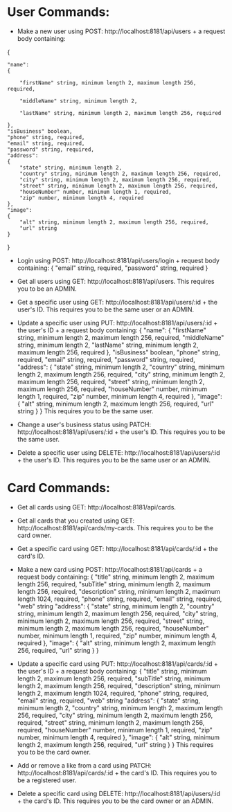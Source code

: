 # User Commands:
* Make a new user using POST: http://localhost:8181/api/users + a request body containing:

{

    "name":
    {

        "firstName" string, minimum length 2, maximum length 256, required,

        "middleName" string, minimum length 2,

        "lastName" string, minimum length 2, maximum length 256, required
        
    },
    "isBusiness" boolean,
    "phone" string, required,
    "email" string, required,
    "password" string, required,
    "address":
    {
        "state" string, minimum length 2,
        "country" string, minimum length 2, maximum length 256, required,
        "city" string, minimum length 2, maximum length 256, required,
        "street" string, minimum length 2, maximum length 256, required,
        "houseNumber" number, minimum length 1, required,
        "zip" number, minimum length 4, required
    },
    "image":
    {
        "alt" string, minimum length 2, maximum length 256, required,
        "url" string
    }
}

* Login using POST: http://localhost:8181/api/users/login + request body containing:
{
    "email" string, required,
    "password" string, required
}

* Get all users using GET: http://localhost:8181/api/users. This requires you to be an ADMIN.

* Get a specific user using GET: http://localhost:8181/api/users/:id + the user's ID. This requires you to be the same user or an ADMIN.

* Update a specific user using PUT: http://localhost:8181/api/users/:id + the user's ID + a request body containing:
{
    "name":
    {
        "firstName" string, minimum length 2, maximum length 256, required,
        "middleName" string, minimum length 2,
        "lastName" string, minimum length 2, maximum length 256, required
    },
    "isBusiness" boolean,
    "phone" string, required,
    "email" string, required,
    "password" string, required,
    "address":
    {
        "state" string, minimum length 2,
        "country" string, minimum length 2, maximum length 256, required,
        "city" string, minimum length 2, maximum length 256, required,
        "street" string, minimum length 2, maximum length 256, required,
        "houseNumber" number, minimum length 1, required,
        "zip" number, minimum length 4, required
    },
    "image":
    {
        "alt" string, minimum length 2, maximum length 256, required,
        "url" string
    }
}
This requires you to be the same user.

* Change a user's business status using PATCH: http://localhost:8181/api/users/:id + the user's ID. This requires you to be the same user.

* Delete a specific user using DELETE: http://localhost:8181/api/users/:id + the user's ID. This requires you to be the same user or an ADMIN.

# Card Commands:
* Get all cards using GET: http://localhost:8181/api/cards.

* Get all cards that you created using GET: http://localhost:8181/api/cards/my-cards. This requires you to be the card owner.

* Get a specific card using GET: http://localhost:8181/api/cards/:id + the card's ID.

* Make a new card using POST: http://localhost:8181/api/cards + a request body containing:
{
    "title" string, minimum length 2, maximum length 256, required,
    "subTitle" string, minimum length 2, maximum length 256, required,
    "description" string, minimum length 2, maximum length 1024, required,
    "phone" string, required,
    "email" string, required,
    "web" string
    "address":
    {
        "state" string, minimum length 2,
        "country" string, minimum length 2, maximum length 256, required,
        "city" string, minimum length 2, maximum length 256, required,
        "street" string, minimum length 2, maximum length 256, required,
        "houseNumber" number, minimum length 1, required,
        "zip" number, minimum length 4, required
    },
    "image":
    {
        "alt" string, minimum length 2, maximum length 256, required,
        "url" string
    }
}

* Update a specific card using PUT: http://localhost:8181/api/cards/:id + the user's ID + a request body containing:
{
    "title" string, minimum length 2, maximum length 256, required,
    "subTitle" string, minimum length 2, maximum length 256, required,
    "description" string, minimum length 2, maximum length 1024, required,
    "phone" string, required,
    "email" string, required,
    "web" string
    "address":
    {
        "state" string, minimum length 2,
        "country" string, minimum length 2, maximum length 256, required,
        "city" string, minimum length 2, maximum length 256, required,
        "street" string, minimum length 2, maximum length 256, required,
        "houseNumber" number, minimum length 1, required,
        "zip" number, minimum length 4, required
    },
    "image":
    {
        "alt" string, minimum length 2, maximum length 256, required,
        "url" string
    }
}
This requires you to be the card owner.

* Add or remove a like from a card using PATCH: http://localhost:8181/api/cards/:id + the card's ID. This requires you to be a registered user.

* Delete a specific card using DELETE: http://localhost:8181/api/users/:id + the card's ID. This requires you to be the card owner or an ADMIN.